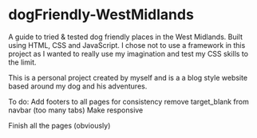 # dogFriendly-WestMidlands

A guide to tried &amp; tested dog friendly places in the West Midlands. Built using HTML, CSS and JavaScript. I chose not to use a framework in this project as I wanted to really use my imagination and test my CSS skills to the limit.

This is a personal project created by myself and is a a blog style website based around my dog and his adventures.

To do:
Add footers to all pages for consistency
remove target_blank from navbar (too many tabs)
Make responsive

Finish all the pages (obviously)
